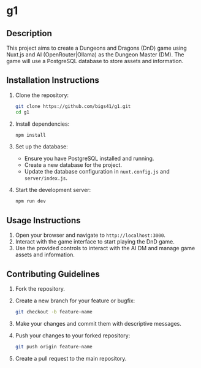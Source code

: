 # g1

## Description
This project aims to create a Dungeons and Dragons (DnD) game using Nuxt.js and AI (OpenRouter|Ollama) as the Dungeon Master (DM). The game will use a PostgreSQL database to store assets and information.

## Installation Instructions
1. Clone the repository:
   ```bash
   git clone https://github.com/bigs41/g1.git
   cd g1
   ```

2. Install dependencies:
   ```bash
   npm install
   ```

3. Set up the database:
   - Ensure you have PostgreSQL installed and running.
   - Create a new database for the project.
   - Update the database configuration in `nuxt.config.js` and `server/index.js`.

4. Start the development server:
   ```bash
   npm run dev
   ```

## Usage Instructions
1. Open your browser and navigate to `http://localhost:3000`.
2. Interact with the game interface to start playing the DnD game.
3. Use the provided controls to interact with the AI DM and manage game assets and information.

## Contributing Guidelines
1. Fork the repository.
2. Create a new branch for your feature or bugfix:
   ```bash
   git checkout -b feature-name
   ```

3. Make your changes and commit them with descriptive messages.
4. Push your changes to your forked repository:
   ```bash
   git push origin feature-name
   ```

5. Create a pull request to the main repository.
